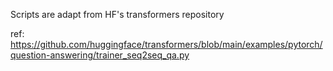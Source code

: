 Scripts are adapt from HF's transformers repository

ref: https://github.com/huggingface/transformers/blob/main/examples/pytorch/question-answering/trainer_seq2seq_qa.py